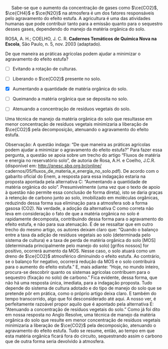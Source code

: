 

     Sabe-se que o aumento da concentração de gases como $\ce{CO2}$, $\ce{CH4}$ e $\ce{N2O}$ na atmosfera é um dos fatores responsáveis pelo agravamento do efeito estufa. A agricultura é uma das atividades humanas que pode contribuir tanto para a emissão quanto para o sequestro desses gases, dependendo do manejo da matéria orgânica do solo.

ROSA, A. H.; COELHO, J. C. R. **Cadernos Temáticos de Química Nova na Escola**, São Paulo, n. 5, nov. 2003 (adaptado).

De que maneira as práticas agrícolas podem ajudar a minimizar o agravamento do efeito estufa?



- [ ] Evitando a rotação de culturas.
- [ ] Liberando o $\ce{CO2}$ presente no solo.
- [x] Aumentando a quantidade de matéria orgânica do solo.
- [ ] Queimando a matéria orgânica que se deposita no solo.
- [ ] Atenuando a concentração de resíduos vegetais do solo.


Uma técnica de manejo da matéria orgânica do solo que resultasse em menor concentração de resíduos vegetais minimizaria a liberação de $\ce{CO2}$ pela decomposição, atenuando o agravamento do efeito estufa.

Observação: A questão indaga: “De que maneira as práticas agrícolas podem ajudar a minimizar o agravamento do efeito estufa?” Para fazer essa pergunta, a questão se apoia sobre um trecho do artigo “Fluxos de matéria e energia no reservatório solo”, de autoria de Rosa, A.H. e Coelho, J.C.R. (disponível em: http://qnesc.sbq.org.br/online/ cadernos/05/fluxos_de_materia_e_energia_no_solo.pdf). De acordo com o gabarito oficial do Enem, a resposta para essa indagação estaria na proposta apontada pela alternativa C: “Aumentando a quantidade de matéria orgânica do solo”. Presumivelmente (uma vez que o texto de apoio à questão não permite essa conclusão de forma direta), isto se daria graças à retenção de carbono junto ao solo, imobilizado em moléculas orgânicas, reduzindo dessa forma sua eliminação para a atmosfera sob a forma gasosa (CO2). Na verdade, a adoção da alternativa C como correta não leva em consideração o fato de que a matéria orgânica no solo é rapidamente decomposta, contribuindo dessa forma para o agravamento do efeito estufa, e não para sua atenuação. É de se ressaltar que em outro trecho do mesmo artigo, os autores deixam claro que: “Quando o balanço entre a taxa da adição de resíduos vegetais ao solo (determinada pelo sistema de cultura) e a taxa de perda de matéria orgânica do solo \[MOS] (determinada principalmente pelo manejo do solo) \[grifos nossos] for positivo, ocorrerá aumento da MOS. Nesse caso, o solo atuará como um dreno de $\ce{CO2}$ atmosférico diminuindo o efeito estufa. Ao contrário, se o balanço for negativo, ocorrerá redução da MOS e o solo contribuirá para o aumento do efeito estufa.” E, mais adiante: “Hoje, no mundo inteiro, procura-se descobrir quanto os sistemas agrícolas contribuem para o sequestro (fixação no solo) de carbono.” Fica evidente, dessa forma, que não há uma resposta única, imediata, para a indagação proposta. Tudo depende do sistema de cultura adotado e do tipo de manejo do solo que se pretende pôr em prática, como o próprio artigo deixa claro. E também do tempo transcorrido, algo que foi desconsiderado até aqui. A nosso ver, é perfeitamente razoável propor aquilo que é apontado pela alternativa E: “Atenuando a concentração de resíduos vegetais do solo.” Como já foi dito em nossa resposta no Anglo Resolve, uma técnica de manejo da matéria orgânica do solo que resulte em menor concentração de resíduos vegetais minimizaria a liberação de $\ce{CO2}$ pela decomposição, atenuando o agravamento do efeito estufa. Tudo se resume, então, ao tempo em que esta matéria orgânica ficará fora do circuito, sequestrando assim o carbono que de outra forma seria devolvido à atmosfera.

        